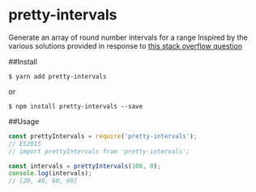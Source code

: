 # pretty-intervals
Generate an array of round number intervals for a range
Inspired by the various solutions provided in response to [this stack overflow question](http://stackoverflow.com/questions/361681/algorithm-for-nice-grid-line-intervals-on-a-graph)

##Install
```
$ yarn add pretty-intervals
```
or
```
$ npm install pretty-intervals --save
```

##Usage
```js
const prettyIntervals = require('pretty-intervals');
// ES2015
// import prettyIntervals from 'pretty-intervals';

const intervals = prettyIntervals(100, 0);
console.log(intervals);
// [20, 40, 60, 60]
```
